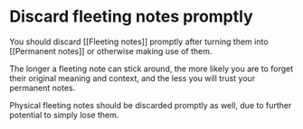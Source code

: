 # Discard fleeting notes promptly
You should discard [[Fleeting notes]] promptly after turning them into [[Permanent notes]] or otherwise making use of them.

The longer a fleeting note can stick around, the more likely you are to forget their original meaning and context, and the less you will trust your permanent notes.

Physical fleeting notes should be discarded promptly as well, due to further potential to simply lose them.
